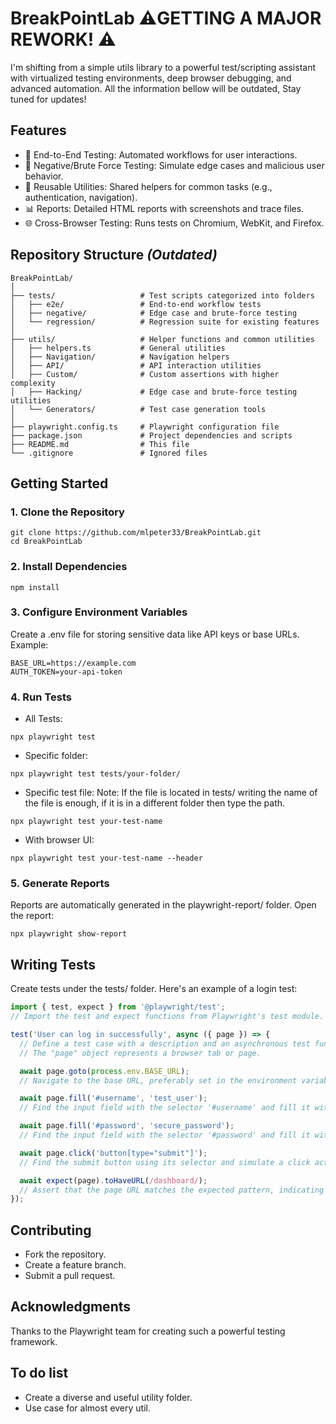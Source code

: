 # BreakPointLab ⚠️GETTING A MAJOR REWORK! ⚠️

I'm shifting from a simple utils library to a powerful test/scripting assistant with virtualized testing environments, deep browser debugging, and advanced automation. All the information bellow will be outdated, Stay tuned for updates!

## Features 

-   🚀 End-to-End Testing: Automated workflows for user interactions. 
-   🔐 Negative/Brute Force Testing: Simulate edge cases and malicious user behavior.
-   🔧 Reusable Utilities: Shared helpers for common tasks (e.g., authentication, navigation). 
-   📊 Reports: Detailed HTML reports with screenshots and trace files.
-   🌐 Cross-Browser Testing: Runs tests on Chromium, WebKit, and Firefox.

## Repository Structure *(Outdated)*

```
BreakPointLab/
│
├── tests/                   # Test scripts categorized into folders
│   ├── e2e/                 # End-to-end workflow tests
│   ├── negative/            # Edge case and brute-force testing
│   └── regression/          # Regression suite for existing features
│
├── utils/                   # Helper functions and common utilities
│   ├── helpers.ts           # General utilities
│   ├── Navigation/          # Navigation helpers
│   ├── API/                 # API interaction utilities
│   ├── Custom/              # Custom assertions with higher complexity
│   ├── Hacking/             # Edge case and brute-force testing utilities
│   └── Generators/          # Test case generation tools
│
├── playwright.config.ts     # Playwright configuration file
├── package.json             # Project dependencies and scripts
├── README.md                # This file
└── .gitignore               # Ignored files
```

## Getting Started

### 1. Clone the Repository
```shell
git clone https://github.com/mlpeter33/BreakPointLab.git
cd BreakPointLab
```

### 2. Install Dependencies
```shell
npm install
```

### 3. Configure Environment Variables

Create a .env file for storing sensitive data like API keys or base URLs. Example:
```
BASE_URL=https://example.com
AUTH_TOKEN=your-api-token
```

### 4. Run Tests

-   All Tests:
```shell
npx playwright test 
```

-   Specific folder:
```shell
npx playwright test tests/your-folder/
```

-   Specific test file:
Note: If the file is located in tests/ writing the name of the file is enough, if it is in a different folder then type the path.
```shell
npx playwright test your-test-name 
```

-   With browser UI:
```shell
npx playwright test your-test-name --header
```

### 5. Generate Reports
Reports are automatically generated in the playwright-report/ folder. Open the report:
```shell
npx playwright show-report
```

## Writing Tests

Create tests under the tests/ folder. Here's an example of a login test:
```typescript
import { test, expect } from '@playwright/test';
// Import the test and expect functions from Playwright's test module.

test('User can log in successfully', async ({ page }) => {
  // Define a test case with a description and an asynchronous test function.
  // The "page" object represents a browser tab or page.

  await page.goto(process.env.BASE_URL);  
  // Navigate to the base URL, preferably set in the environment variables

  await page.fill('#username', 'test_user'); 
  // Find the input field with the selector '#username' and fill it with 'test_user'.

  await page.fill('#password', 'secure_password');
  // Find the input field with the selector '#password' and fill it with 'secure_password

  await page.click('button[type="submit"]');
  // Find the submit button using its selector and simulate a click action.

  await expect(page).toHaveURL(/dashboard/);
  // Assert that the page URL matches the expected pattern, indicating successful login.
});
```

## Contributing

-   Fork the repository.
-   Create a feature branch.
-   Submit a pull request.

## Acknowledgments

Thanks to the Playwright team for creating such a powerful testing framework.

## To do list

-   Create a diverse and useful utility folder.
-   Use case for almost every util.
